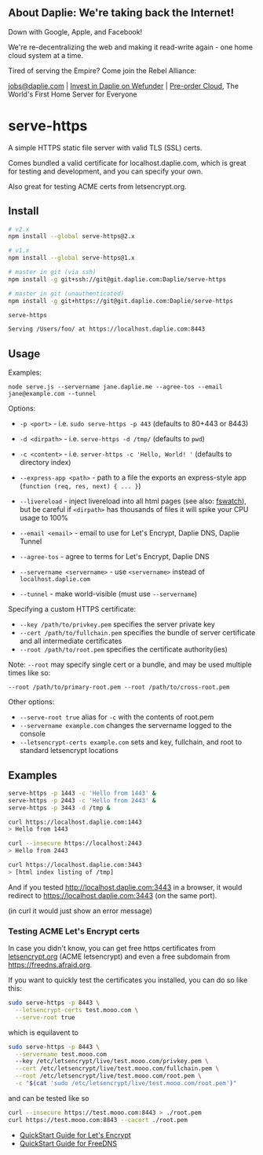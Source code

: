 <!-- BANNER_TPL_BEGIN -->

About Daplie: We're taking back the Internet!
--------------

Down with Google, Apple, and Facebook!

We're re-decentralizing the web and making it read-write again - one home cloud system at a time.

Tired of serving the Empire? Come join the Rebel Alliance:

<a href="mailto:jobs@daplie.com">jobs@daplie.com</a> | [Invest in Daplie on Wefunder](https://daplie.com/invest/) | [Pre-order Cloud](https://daplie.com/preorder/), The World's First Home Server for Everyone

<!-- BANNER_TPL_END -->

serve-https
===========

A simple HTTPS static file server with valid TLS (SSL) certs.

Comes bundled a valid certificate for localhost.daplie.com,
which is great for testing and development, and you can specify your own.

Also great for testing ACME certs from letsencrypt.org.

Install
-------

```bash
# v2.x
npm install --global serve-https@2.x

# v1.x
npm install --global serve-https@1.x

# master in git (via ssh)
npm install -g git+ssh://git@git.daplie.com:Daplie/serve-https

# master in git (unauthenticated)
npm install -g git+https://git@git.daplie.com:Daplie/serve-https
```

```bash
serve-https
```

```bash
Serving /Users/foo/ at https://localhost.daplie.com:8443
```

Usage
-----

Examples:

```
node serve.js --servername jane.daplie.me --agree-tos --email jane@example.com --tunnel
```

Options:

* `-p <port>` - i.e. `sudo serve-https -p 443` (defaults to 80+443 or 8443)
* `-d <dirpath>` - i.e. `serve-https -d /tmp/` (defaults to `pwd`)
* `-c <content>` - i.e. `server-https -c 'Hello, World! '` (defaults to directory index)
* `--express-app <path>` - path to a file the exports an express-style app (`function (req, res, next) { ... }`)
* `--livereload` - inject livereload into all html pages (see also: [fswatch](http://stackoverflow.com/a/13807906/151312)), but be careful if `<dirpath>` has thousands of files it will spike your CPU usage to 100%

* `--email <email>` - email to use for Let's Encrypt, Daplie DNS, Daplie Tunnel
* `--agree-tos` - agree to terms for Let's Encrypt, Daplie DNS
* `--servername <servername>` - use `<servername>` instead of `localhost.daplie.com`
* `--tunnel` - make world-visible (must use `--servername`)

Specifying a custom HTTPS certificate:

* `--key /path/to/privkey.pem` specifies the server private key
* `--cert /path/to/fullchain.pem` specifies the bundle of server certificate and all intermediate certificates
* `--root /path/to/root.pem` specifies the certificate authority(ies)

Note: `--root` may specify single cert or a bundle, and may be used multiple times like so:

```
--root /path/to/primary-root.pem --root /path/to/cross-root.pem
```

Other options:

* `--serve-root true` alias for `-c` with the contents of root.pem
* `--servername example.com` changes the servername logged to the console
* `--letsencrypt-certs example.com` sets and key, fullchain, and root to standard letsencrypt locations

Examples
--------

```bash
serve-https -p 1443 -c 'Hello from 1443' &
serve-https -p 2443 -c 'Hello from 2443' &
serve-https -p 3443 -d /tmp &

curl https://localhost.daplie.com:1443
> Hello from 1443

curl --insecure https://localhost:2443
> Hello from 2443

curl https://localhost.daplie.com:3443
> [html index listing of /tmp]
```

And if you tested <http://localhost.daplie.com:3443> in a browser,
it would redirect to <https://localhost.daplie.com:3443> (on the same port).

(in curl it would just show an error message)

### Testing ACME Let's Encrypt certs

In case you didn't know, you can get free https certificates from
[letsencrypt.org](https://letsencrypt.org)
(ACME letsencrypt)
and even a free subdomain from <https://freedns.afraid.org>.

If you want to quickly test the certificates you installed,
you can do so like this:

```bash
sudo serve-https -p 8443 \
  --letsencrypt-certs test.mooo.com \
  --serve-root true
```

which is equilavent to

```bash
sudo serve-https -p 8443 \
  --servername test.mooo.com
  --key /etc/letsencrypt/live/test.mooo.com/privkey.pem \
  --cert /etc/letsencrypt/live/test.mooo.com/fullchain.pem \
  --root /etc/letsencrypt/live/test.mooo.com/root.pem \
  -c "$(cat 'sudo /etc/letsencrypt/live/test.mooo.com/root.pem')"
```

and can be tested like so

```bash
curl --insecure https://test.mooo.com:8443 > ./root.pem
curl https://test.mooo.com:8843 --cacert ./root.pem
```

* [QuickStart Guide for Let's Encrypt](https://coolaj86.com/articles/lets-encrypt-on-raspberry-pi/)
* [QuickStart Guide for FreeDNS](https://coolaj86.com/articles/free-dns-hosting-with-freedns-afraid-org.html)
